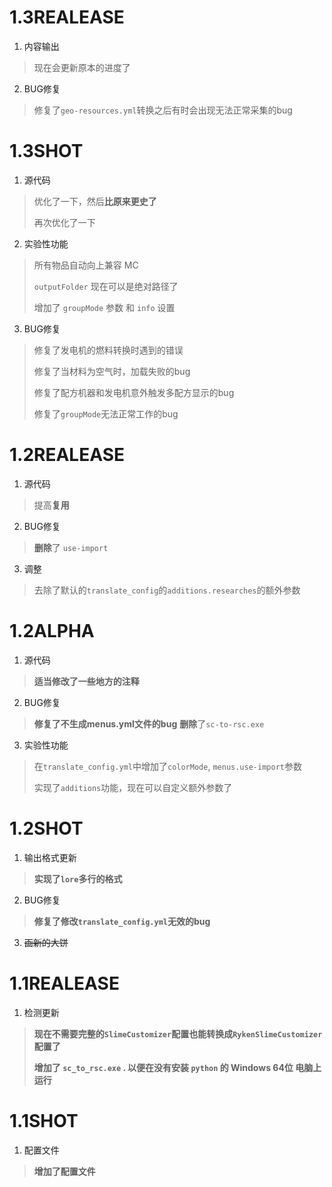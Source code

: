 # 1.3REALEASE

1. 内容输出

  > 现在会更新原本的进度了

2. BUG修复

  > 修复了`geo-resources.yml`转换之后有时会出现无法正常采集的bug

# 1.3SHOT

1. 源代码

  > 优化了一下，然后**比原来更史了**
  >
  > 再次优化了一下

2. 实验性功能

  > 所有物品自动向上兼容 MC
  >
  > `outputFolder` 现在可以是绝对路径了
  >
  > 增加了 `groupMode` 参数 和 `info` 设置

3. BUG修复

  > 修复了发电机的燃料转换时遇到的错误
  >
  > 修复了当材料为空气时，加载失败的bug
  >
  > 修复了配方机器和发电机意外触发多配方显示的bug
  >
  > 修复了`groupMode`无法正常工作的bug

# 1.2REALEASE

1. 源代码

  > 提高**复用**

2. BUG修复

  > **删除**了 `use-import`

3. 调整

  > 去除了默认的`translate_config`的`additions.researches`的额外参数

# 1.2ALPHA

1. 源代码

  > **适当修改了一些地方的注释**

2. BUG修复

  > **修复了不生成menus.yml文件的bug**
  > **删除**了`sc-to-rsc.exe`

3. 实验性功能

  > 在`translate_config.yml`中增加了`colorMode`, `menus.use-import`参数
  >
  > 实现了`additions`功能，现在可以自定义额外参数了

# 1.2SHOT

1. 输出格式更新

  > **实现了`lore`多行的格式**

2. BUG修复

  > **修复了修改`translate_config.yml`无效的bug**

3.  ~~画新的大饼~~

# 1.1REALEASE

1. 检测更新

  > **现在不需要完整的`SlimeCustomizer`配置也能转换成`RykenSlimeCustomizer`配置了**
  >
  > **增加了 `sc_to_rsc.exe` . 以便在没有安装 `python` 的 Windows 64位 电脑上运行**

# 1.1SHOT

1. 配置文件

  > **增加了配置文件**
